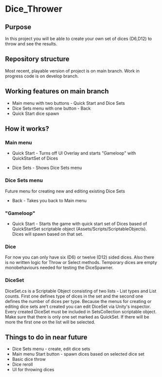 # Dice_Thrower

## Purpose
  
  In this project you will be able to create your own set of dices (D6,D12) to throw and see the results.

## Repository structure
  
  Most recent, playable version of project is on main branch. Work in progress code is on develop branch.

## Working features on main branch

  - Main menu with two buttons - Quick Start and Dice Sets
  - Dice Sets menu with one button - Back
  - Quick Start dice spawn

## How it works?

### Main menu 

- Quick Start - Turns off UI Overlay and starts "Gameloop" with QuickStartSet of Dices

- Dice Sets - Shows Dice Sets menu

### Dice Sets menu

Future menu for creating new and editing existing Dice Sets

- Back - Takes you back to Main menu

### "Gameloop"

- Quick Start - Starts the game with quick start set of Dices based of QuickStartSet scriptable object (Assets/Scripts/ScriptableObjects). Dices will spawn based on that set.

### Dice

For now you can only have six (D6) or twelve (D12) sided dices. Also there is no written logic for Throw or Select methods. Temporary dices are empty monobehaviours needed for testing the DiceSpawner.

### DiceSet

DiceSet.cs is a Scriptable Object consisting of two lists - List<DiceType> types and List<int> counts. First one defines type of dices in the set and the second one defines the number of dices per type. Because the menus for creating or editing dice sets are't created you can edit DiceSet via Unity's inspector. Every created DiceSet must be included in SetsCollection scriptable object. Make sure that there is only one set marked as QuickSet. If there will be more the first one on the list will be selected.

## Things to do in near future

  - Dice Sets menu - create, edit dice sets
  - Main menu Start button - spawn dices based on selected dice set
  - Basic dice throw
  - Dice reroll
  - UI for throwing dices
